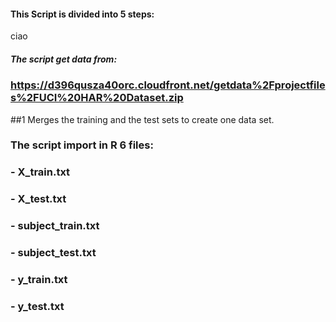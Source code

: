 #### This Script is divided into 5 steps:
ciao
##### The script  get data from:

### https://d396qusza40orc.cloudfront.net/getdata%2Fprojectfiles%2FUCI%20HAR%20Dataset.zip 

##1 Merges the training and the test sets to create one data set.
### The script import in R 6 files:
### - X_train.txt
### - X_test.txt

### - subject_train.txt
### - subject_test.txt

### - y_train.txt
### - y_test.txt